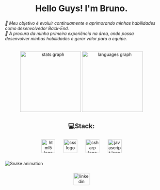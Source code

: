 <h1 align="center">Hello Guys! I'm Bruno.</h1>

###

<h6 align="left">👾 Meu objetivo é evoluir continuamente e aprimorando minhas habilidades como desenvolvedor Back-End.<br>🔎 À procura da minha primeira experiência na área, onde possa desenvolver minhas habilidades e gerar valor para a equipe.</h6>

###

<div align="center">
  <img src="https://github-readme-stats.vercel.app/api?username=Bruno0071&hide_title=true&hide_rank=false&show_icons=true&include_all_commits=true&count_private=true&disable_animations=false&theme=github_dark&locale=en&hide_border=true&order=1" height="200" alt="stats graph"  />
  <img src="https://github-readme-stats.vercel.app/api/top-langs?username=Bruno0071&locale=en&hide_title=false&layout=compact&card_width=320&langs_count=5&theme=github_dark&hide_border=true&order=2" height="200" alt="languages graph"  />
</div>

###

<h2 align="center">💻Stack:</h2>

###

<div align="center">
  <img src="https://cdn.jsdelivr.net/gh/devicons/devicon/icons/html5/html5-original.svg" height="45" alt="html5 logo"  />
  <img width="20" />
  <img src="https://cdn.jsdelivr.net/gh/devicons/devicon/icons/css3/css3-original.svg" height="45" alt="css logo"  />
  <img width="20" />
  <img src="https://cdn.jsdelivr.net/gh/devicons/devicon/icons/csharp/csharp-original.svg" height="45" alt="csharp logo"  />
  <img width="20" />
  <img src="https://cdn.jsdelivr.net/gh/devicons/devicon/icons/javascript/javascript-original.svg" height="45" alt="javascript logo"  />
</div>

###

<img src="https://raw.githubusercontent.com/Bruno0071/Bruno0071/output/snake.svg" alt="Snake animation" />

###

<div align="center">
  <a href="in/bruno-santiago-code0071" target="_blank">
    <img src="https://raw.githubusercontent.com/maurodesouza/profile-readme-generator/master/src/assets/icons/social/linkedin/default.svg" width="52" height="40" alt="linkedin logo"  />
  </a>
</div>

###
